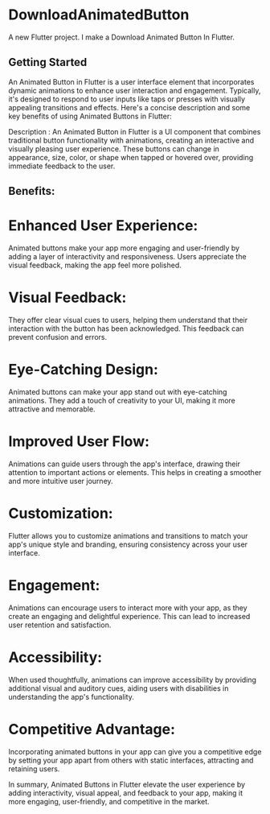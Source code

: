 # DownloadAnimatedButton

A new Flutter project. I make a Download Animated Button In Flutter.

## Getting Started

An Animated Button in Flutter is a user interface element that incorporates dynamic animations to enhance user interaction and engagement. Typically, it's designed to respond to user inputs like taps or presses with visually appealing transitions and effects. Here's a concise description and some key benefits of using Animated Buttons in Flutter:

Description :
An Animated Button in Flutter is a UI component that combines traditional button functionality with animations, creating an interactive and visually pleasing user experience. These buttons can change in appearance, size, color, or shape when tapped or hovered over, providing immediate feedback to the user.

## Benefits:

# Enhanced User Experience: 
Animated buttons make your app more engaging and user-friendly by adding a layer of interactivity and responsiveness. Users appreciate the visual feedback, making the app feel more polished.

# Visual Feedback: 
They offer clear visual cues to users, helping them understand that their interaction with the button has been acknowledged. This feedback can prevent confusion and errors.

# Eye-Catching Design:
Animated buttons can make your app stand out with eye-catching animations. They add a touch of creativity to your UI, making it more attractive and memorable.

# Improved User Flow: 
Animations can guide users through the app's interface, drawing their attention to important actions or elements. This helps in creating a smoother and more intuitive user journey.

# Customization: 
Flutter allows you to customize animations and transitions to match your app's unique style and branding, ensuring consistency across your user interface.

# Engagement: 
Animations can encourage users to interact more with your app, as they create an engaging and delightful experience. This can lead to increased user retention and satisfaction.

# Accessibility: 
When used thoughtfully, animations can improve accessibility by providing additional visual and auditory cues, aiding users with disabilities in understanding the app's functionality.

# Competitive Advantage: 
Incorporating animated buttons in your app can give you a competitive edge by setting your app apart from others with static interfaces, attracting and retaining users.

In summary, Animated Buttons in Flutter elevate the user experience by adding interactivity, visual appeal, and feedback to your app, making it more engaging, user-friendly, and competitive in the market.



